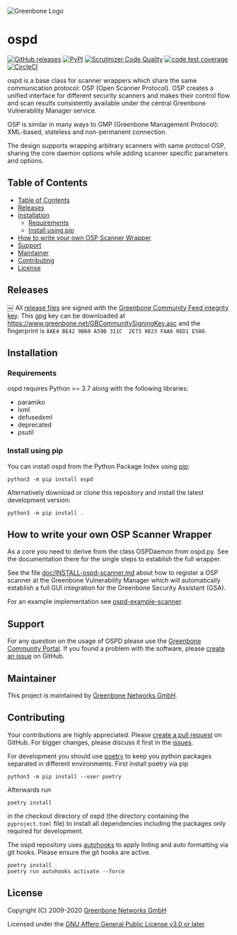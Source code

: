 ![Greenbone Logo](https://www.greenbone.net/wp-content/uploads/gb_logo_resilience_horizontal.png)

# ospd <!-- omit in toc -->

[![GitHub releases](https://img.shields.io/github/release/greenbone/ospd.svg)](https://github.com/greenbone/ospd/releases)
[![PyPI](https://img.shields.io/pypi/v/ospd.svg)](https://pypi.org/project/ospd/)
[![Scrutinizer Code Quality](https://scrutinizer-ci.com/g/greenbone/ospd/badges/quality-score.png?b=master)](https://scrutinizer-ci.com/g/greenbone/ospd/?branch=master)
[![code test coverage](https://codecov.io/gh/greenbone/ospd/branch/master/graphs/badge.svg)](https://codecov.io/gh/greenbone/ospd)
[![CircleCI](https://circleci.com/gh/greenbone/ospd/tree/master.svg?style=svg)](https://circleci.com/gh/greenbone/ospd/tree/master)

ospd is a base class for scanner wrappers which share the same communication
protocol: OSP (Open Scanner Protocol). OSP creates a unified interface for
different security scanners and makes their control flow and scan results
consistently available under the central Greenbone Vulnerability Manager service.

OSP is similar in many ways to GMP (Greenbone Management Protocol): XML-based,
stateless and non-permanent connection.

The design supports wrapping arbitrary scanners with same protocol OSP,
sharing the core daemon options while adding scanner specific parameters and
options.

## Table of Contents

- [Table of Contents](#table-of-contents)
- [Releases](#releases)
- [Installation](#installation)
  - [Requirements](#requirements)
  - [Install using pip](#install-using-pip)
- [How to write your own OSP Scanner Wrapper](#how-to-write-your-own-osp-scanner-wrapper)
- [Support](#support)
- [Maintainer](#maintainer)
- [Contributing](#contributing)
- [License](#license)

## Releases
￼
All [release files](https://github.com/greenbone/ospd/releases) are signed with
the [Greenbone Community Feed integrity key](https://community.greenbone.net/t/gcf-managing-the-digital-signatures/101).
This gpg key can be downloaded at https://www.greenbone.net/GBCommunitySigningKey.asc
and the fingerprint is `8AE4 BE42 9B60 A59B 311C  2E73 9823 FAA6 0ED1 E580`.

## Installation

### Requirements

ospd requires Python >= 3.7 along with the following libraries:

- paramiko
- lxml
- defusedxml
- deprecated
- psutil

### Install using pip

You can install ospd from the Python Package Index using [pip](https://pip.pypa.io/):

    python3 -m pip install ospd

Alternatively download or clone this repository and install the latest development version:

    python3 -m pip install .

## How to write your own OSP Scanner Wrapper

As a core you need to derive from the class OSPDaemon from ospd.py.
See the documentation there for the single steps to establish the
full wrapper.

See the file [doc/INSTALL-ospd-scanner.md](doc/INSTALL-ospd-scanner.md) about how to register a OSP scanner at
the Greenbone Vulnerability Manager which will automatically establish a full
GUI integration for the Greenbone Security Assistant (GSA).

For an example implementation see [ospd-example-scanner](https://github.com/greenbone/ospd-example-scanner).

## Support

For any question on the usage of OSPD please use the [Greenbone Community Portal](https://community.greenbone.net/c/osp). If you found a problem with the software, please [create an issue](https://github.com/greenbone/ospd/issues) on GitHub.

## Maintainer

This project is maintained by [Greenbone Networks GmbH](https://www.greenbone.net/).

## Contributing

Your contributions are highly appreciated. Please [create a pull request](https://github.com/greenbone/ospd/pulls) on GitHub. For bigger changes, please discuss it first in the [issues](https://github.com/greenbone/ospd/issues).

For development you should use [poetry](https://python-poetry.org)
to keep you python packages separated in different environments. First install
poetry via pip

    python3 -m pip install --user poetry

Afterwards run

    poetry install

in the checkout directory of ospd (the directory containing the
`pyproject.toml` file) to install all dependencies including the packages only
required for development.

The ospd repository uses [autohooks](https://github.com/greenbone/autohooks)
to apply linting and auto formatting via git hooks. Please ensure the git hooks
are active.

    poetry install
    poetry run autohooks activate --force

## License

Copyright (C) 2009-2020 [Greenbone Networks GmbH](https://www.greenbone.net/)

Licensed under the [GNU Affero General Public License v3.0 or later](COPYING).
